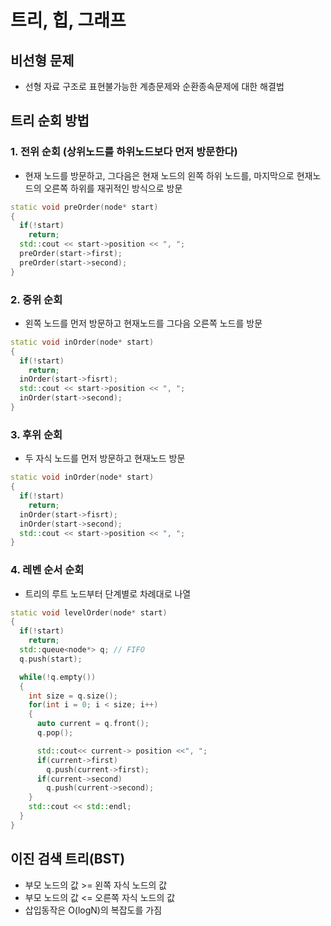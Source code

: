 # 트리, 힙, 그래프
## 비선형 문제
- 선형 자료 구조로 표현불가능한 계층문제와 순환종속문제에 대한 해결법

## 트리 순회 방법
### 1. 전위 순회 (상위노드를 하위노드보다 먼저 방문한다)
- 현재 노드를 방문하고, 그다음은 현재 노드의 왼쪽 하위 노드를, 마지막으로 현재노드의 오른쪽 하위를 재귀적인 방식으로 방문
```cpp
static void preOrder(node* start)
{
  if(!start)
    return;
  std::cout << start->position << ", ";
  preOrder(start->first);
  preOrder(start->second);
}
```
### 2. 중위 순회
- 왼쪽 노드를 먼저 방문하고 현재노드를 그다음 오른쪽 노드를 방문
```cpp
static void inOrder(node* start)
{
  if(!start)
    return;
  inOrder(start->fisrt);
  std::cout << start->position << ", ";
  inOrder(start->second);
}
```
### 3. 후위 순회
- 두 자식 노드를 먼저 방문하고 현재노드 방문
```cpp
static void inOrder(node* start)
{
  if(!start)
    return;
  inOrder(start->fisrt);
  inOrder(start->second);
  std::cout << start->position << ", ";
}
```
### 4. 레벤 순서 순회
- 트리의 루트 노드부터 단계별로 차례대로 나열
```cpp
static void levelOrder(node* start)
{
  if(!start)
    return;
  std::queue<node*> q; // FIFO
  q.push(start);

  while(!q.empty())
  {
    int size = q.size();
    for(int i = 0; i < size; i++)
    {
      auto current = q.front();
      q.pop();

      std::cout<< current-> position <<", ";
      if(current->first)
        q.push(current->first);
      if(current->second)
        q.push(current->second);
    }
    std::cout << std::endl;
  }
}
```

## 이진 검색 트리(BST)
- 부모 노드의 값 >= 왼쪽 자식 노드의 값
- 부모 노드의 값 <= 오른쪽 자식 노드의 값
- 삽입동작은 O(logN)의 복잡도를 가짐

